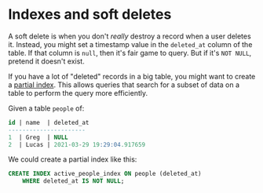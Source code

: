 # Indexes and soft deletes

A soft delete is when you don't *really* destroy a record when a user deletes
it. Instead, you might set a timestamp value in the `deleted_at` column of the
table. If that column is `null`, then it's fair game to query. But if it's `NOT
NULL`, pretend it doesn't exist.

If you have a lot of "deleted" records in a big table, you might want to create
a [partial index][1]. This allows queries that search for a subset of data on a
table to perform the query more efficiently.

Given a table `people` of:
```sql
id | name  | deleted_at
----------------------
1  | Greg  | NULL
2  | Lucas | 2021-03-29 19:29:04.917659
```

We could create a partial index like this:
```sql
CREATE INDEX active_people_index ON people (deleted_at)
    WHERE deleted_at IS NOT NULL;
```

[1]:https://www.postgresql.org/docs/13/indexes-partial.html
